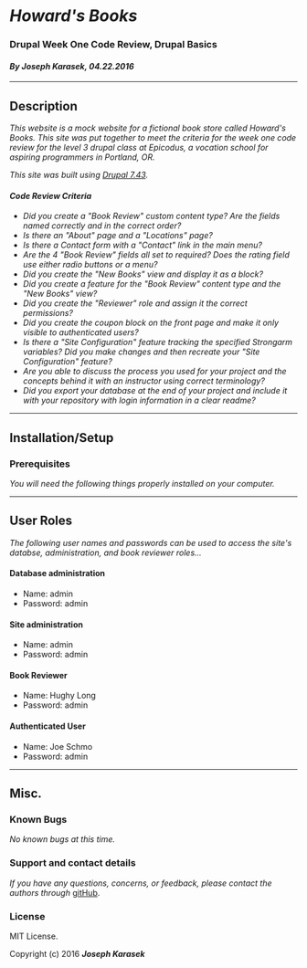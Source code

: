 # _**Howard's Books**_
### Drupal Week One Code Review, Drupal Basics
#### _**By Joseph Karasek, 04.22.2016**_
---
## Description

_This website is a mock website for a fictional book store called Howard's Books. This site was put together to meet the criteria for the week one code review for the level 3 drupal class at Epicodus, a vocation school for aspiring programmers in Portland, OR._

_This site was built using [Drupal 7.43](https://www.drupal.org/drupal-7.43-release-notes)._

#### _Code Review Criteria_

* _Did you create a "Book Review" custom content type? Are the fields named correctly and in the correct order?_
* _Is there an "About" page and a "Locations" page?_
* _Is there a Contact form with a "Contact" link in the main menu?_
* _Are the 4 "Book Review" fields all set to required? Does the rating field use either radio buttons or a menu?_
* _Did you create the "New Books" view and display it as a block?_
* _Did you create a feature for the "Book Review" content type and the "New Books" view?_
* _Did you create the "Reviewer" role and assign it the correct permissions?_
* _Did you create the coupon block on the front page and make it only visible to authenticated users?_
* _Is there a "Site Configuration" feature tracking the specified Strongarm variables? Did you make changes and then recreate your "Site Configuration" feature?_
* _Are you able to discuss the process you used for your project and the concepts behind it with an instructor using correct terminology?_
* _Did you export your database at the end of your project and include it with your repository with login information in a clear readme?_

___
## Installation/Setup

### Prerequisites

_You will need the following things properly installed on your computer._

<!-- * [Git](http://git-scm.com/)
* [Node.js](http://nodejs.org/) (with NPM)
* [Bower](http://bower.io/)
* [Ember CLI](http://ember-cli.com/)
* [PhantomJS](http://phantomjs.org/) -->

<!-- ## Installation

* `git clone <https://github.com/joekarasek/epicodus-ember-QandA>` this repository
* change into the new directory
* `npm install`
* `bower install`

## Running / Development

* `ember server`
* Visit your app at [http://localhost:4200](http://localhost:4200).

### Running Tests

* `ember test`
* `ember test --server`

### Building

* `ember build` (development)
* `ember build --environment production` (production)

### Deploy

To deploy to GitHub Pages, run:

    bash scripts/deploy-to-github-pages.sh -->
---
## User Roles

_The following user names and passwords can be used to access the site's databse, administration, and book reviewer roles..._


#### Database administration
* Name: admin
* Password: admin

#### Site administration
* Name: admin
* Password: admin

#### Book Reviewer
* Name: Hughy Long
* Password: admin

#### Authenticated User
* Name: Joe Schmo
* Password: admin

---
## Misc.

### Known Bugs

_No known bugs at this time._

### Support and contact details

_If you have any questions, concerns, or feedback, please contact the authors through_ [gitHub](https://github.com/joekarasek/).


<!-- * _This app was created with the [Ember](http://emberjs.com/) framework._
* _This project was built on [Node.js](https://nodejs.org/en/)._
* _The database for this app was handled by [FireBase](https://www.firebase.com/)._
* _Dependencies were handled with [npm](https://www.npmjs.com/) and [Bower](http://bower.io/)._ -->

### License

MIT License.

Copyright (c) 2016 **_Joseph Karasek_**
